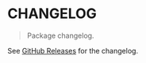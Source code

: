 # CHANGELOG

> Package changelog.

See [GitHub Releases](https://github.com/stdlib-js/math-base-special-asind/releases) for the changelog.